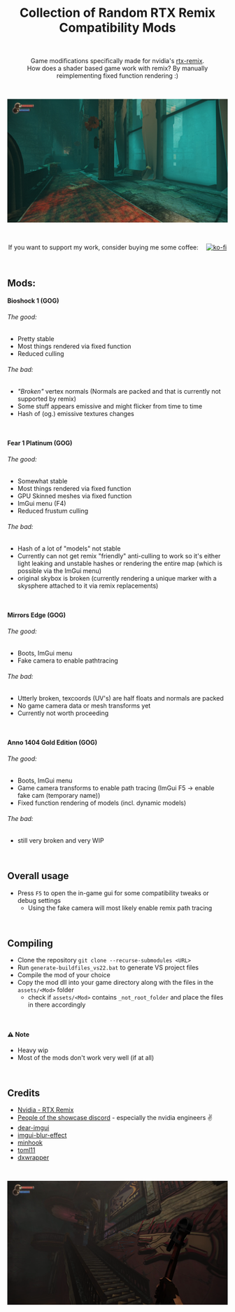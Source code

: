 <h1 align="center">Collection of Random RTX Remix Compatibility Mods</h1>

<br>

<div align="center" markdown="1"> 

Game modifications specifically made for nvidia's [rtx-remix](https://github.com/NVIDIAGameWorks/rtx-remix).  
How does a shader based game work with remix? By manually reimplementing fixed function rendering :) 

<br>

![img](.github/img/01.png)

<br>

If you want to support my work, consider buying me some coffee: &ensp;&ensp;[![ko-fi](https://xoxor4d.github.io/assets/img/social/kofi.png)](https://ko-fi.com/xoxor4d)
</div>

<br>

## Mods:
#### Bioshock 1 (GOG)  
###### The good:  
- Pretty stable
- Most things rendered via fixed function
- Reduced culling

###### The bad:
- _"Broken"_ vertex normals (Normals are packed and that is currently not supported by remix)
- Some stuff appears emissive and might flicker from time to time
- Hash of (og.) emissive textures changes

<br>

#### Fear 1 Platinum (GOG)  
###### The good:  
- Somewhat stable
- Most things rendered via fixed function
- GPU Skinned meshes via fixed function
- ImGui menu (F4)
- Reduced frustum culling

###### The bad:
- Hash of a lot of "models" not stable
- Currently can not get remix "friendly" anti-culling to work so it's either light leaking and unstable hashes or rendering the entire map (which is possible via the ImGui menu)
- original skybox is broken (currently rendering a unique marker with a skysphere attached to it via remix replacements)

<br>

#### Mirrors Edge (GOG)  
###### The good:  
- Boots, ImGui menu
- Fake camera to enable pathtracing

###### The bad:
- Utterly broken, texcoords (UV's) are half floats and normals are packed
- No game camera data or mesh transforms yet
- Currently not worth proceeding 

<br>

#### Anno 1404 Gold Edition (GOG)  
###### The good:  
- Boots, ImGui menu
- Game camera transforms to enable path tracing (ImGui F5 -> enable fake cam (temporary name))
- Fixed function rendering of models (incl. dynamic models)

###### The bad:
- still very broken and very WIP

<br>

## Overall usage
- Press `F5` to open the in-game gui for some compatibility tweaks or debug settings
  - Using the fake camera will most likely enable remix path tracing 


<br>

## Compiling
- Clone the repository `git clone --recurse-submodules <URL>`
- Run `generate-buildfiles_vs22.bat` to generate VS project files
- Compile the mod of your choice
- Copy the mod dll into your game directory along with the files in the `assets/<Mod>` folder
  - check if `assets/<Mod>` contains `_not_root_folder` and place the files in there accordingly

<br>

#### ⚠️ Note

- Heavy wip
- Most of the mods don't work very well (if at all) 

<br>

##  Credits
- [Nvidia - RTX Remix](https://github.com/NVIDIAGameWorks/rtx-remix)
- [People of the showcase discord](https://discord.gg/j6sh7JD3v9) - especially the nvidia engineers ✌️
- [dear-imgui](https://github.com/ocornut/imgui)
- [imgui-blur-effect](https://github.com/3r4y/imgui-blur-effect)
- [minhook](https://github.com/TsudaKageyu/minhook)
- [toml11](https://github.com/ToruNiina/toml11)
- [dxwrapper](https://github.com/elishacloud/dxwrapper)

<br>

<div align="center" markdown="1">


![img](.github/img/02.png)
</div>
